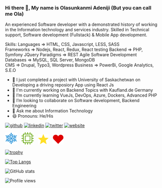### Hi there 👋, My name is Olasunkanmi Adeniji (But you can call me Ola)
An experienced Software developer with a demonstrated history of working in the Information technology and services industry. Skilled in Technical support, Software development (Fullstack) & Mobile App development. 

Skills: Languages => HTML, CSS, Javascript, LESS, SASS  
Frameworks => Nodejs, React, Redux, React testing
Backend => PHP, Symfony
JQuery Paradigms => REST 
Agile Software Development 
Databases => MySQL, SQL Server, MongoDB <br>
CMS => Drupal, Typo3, Wordpress 
Business => PowerBi, Google Analytics, S.E.O

- 🔭 I just completed a project with University of Saskachetwan on Developing a driving reposiory App using React Js 
- 🔭 I'm currently working on Backend Topics with Kaufland.de Germany
- 🌱 I’m currently learning VueJs, DevOps, Azure, Dockers, Advanced PHP 
- 👯 I’m looking to collaborate on Software development, Backend Engineering 
- 💬 Ask me about Information Technology 
- 😄 Pronouns: He/His 


[<img src='https://cdn.jsdelivr.net/npm/simple-icons@3.0.1/icons/github.svg' alt='github' height='40'>](https://github.com/dolpazinho)  [<img src='https://cdn.jsdelivr.net/npm/simple-icons@3.0.1/icons/linkedin.svg' alt='linkedin' target="_blank" height='40'>](https://www.linkedin.com/in/dolpaz/)  [<img src='https://cdn.jsdelivr.net/npm/simple-icons@3.0.1/icons/twitter.svg' alt='twitter' target="_blank" height='40'>](https://twitter.com/dolpaz)  [<img src='https://cdn.jsdelivr.net/npm/simple-icons@3.0.1/icons/icloud.svg' alt='website' target="_blank" height='40'>](https://stackoverflow.com/users/4301382/olasunkanmi)  

<a href='https://archiveprogram.github.com/'><img src='https://raw.githubusercontent.com/acervenky/animated-github-badges/master/assets/acbadge.gif' width='40' height='40'></a> <a href='https://docs.github.com/en/developers'><img src='https://raw.githubusercontent.com/acervenky/animated-github-badges/master/assets/devbadge.gif' width='40' height='40'></a> <a href='https://stars.github.com/'><img src='https://raw.githubusercontent.com/acervenky/animated-github-badges/master/assets/starbadge.gif' width='35' height='35'></a> <a href='https://docs.github.com/en/github/supporting-the-open-source-community-with-github-sponsors'><img src='https://raw.githubusercontent.com/acervenky/animated-github-badges/master/assets/sponsorbadge.gif' width='35' height='35'></a> 

[![trophy](https://github-profile-trophy.vercel.app/?username=dolpazinho)](https://github.com/ryo-ma/github-profile-trophy)

[![Top Langs](https://github-readme-stats.vercel.app/api/top-langs/?username=dolpazinho)](https://github.com/anuraghazra/github-readme-stats)

![GitHub stats](https://github-readme-stats.vercel.app/api?username=dolpazinho&show_icons=true)  

![Profile views](https://gpvc.arturio.dev/dolpazinho)  
